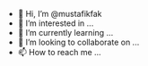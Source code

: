 - 👋 Hi, I’m @mustafikfak
- 👀 I’m interested in ...
- 🌱 I’m currently learning ...
- 💞️ I’m looking to collaborate on ...
- 📫 How to reach me ...

<!---
mustafikfak/mustafikfak is a ✨ special ✨ repository because its `README.md` (this file) appears on your GitHub profile.
You can click the Preview link to take a look at your changes.
--->
